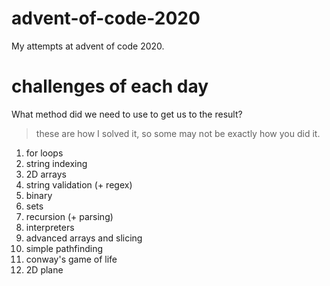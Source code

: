# advent-of-code-2020
My attempts at advent of code 2020.

# challenges of each day
What method did we need to use to get us to the result?
> these are how I solved it, so some may not be exactly how you did it.
01. for loops
02. string indexing
03. 2D arrays
04. string validation (+ regex)
05. binary
06. sets
07. recursion (+ parsing)
08. interpreters
09. advanced arrays and slicing
10. simple pathfinding
11. conway's game of life
12. 2D plane
